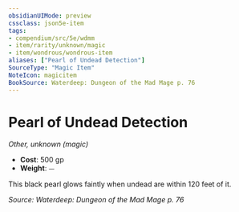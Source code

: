```yaml
---
obsidianUIMode: preview
cssclass: json5e-item
tags:
- compendium/src/5e/wdmm
- item/rarity/unknown/magic
- item/wondrous/wondrous-item
aliases: ["Pearl of Undead Detection"]
SourceType: "Magic Item"
NoteIcon: magicitem
BookSource: Waterdeep: Dungeon of the Mad Mage p. 76
---
```

# Pearl of Undead Detection
*Other, unknown (magic)*  

- **Cost**: 500 gp
- **Weight**: ⏤

This black pearl glows faintly when undead are within 120 feet of it.

*Source: Waterdeep: Dungeon of the Mad Mage p. 76*